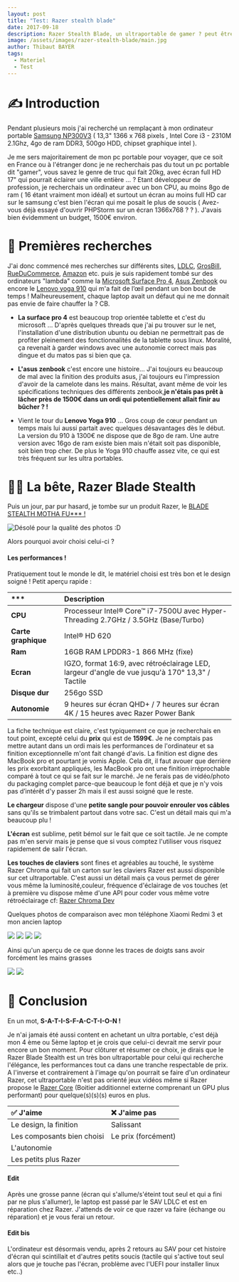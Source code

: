 ```yaml
---
layout: post
title: "Test: Razer stealth blade"
date: 2017-09-18
description: Razer Stealth Blade, un ultraportable de gamer ? peut être pas ... 
image: /assets/images/razer-stealth-blade/main.jpg
author: Thibaut BAYER
tags: 
  - Materiel
  - Test
---
```

# ✍️ Introduction
Pendant plusieurs mois j'ai recherché un remplaçant à mon ordinateur portable [Samsung NP300V3](http://www.01net.com/tests/samsung-np300v3a-fiche-technique-17681.html) ( 13,3" 1366 x 768 pixels , Intel Core i3 - 2310M 2.1Ghz, 4go de ram DDR3, 500go HDD, chipset graphique intel ).

Je me sers majoritairement de mon pc portable pour voyager, que ce soit en France ou à l'étranger donc je ne recherchais pas du tout un pc portable dit "gamer", vous savez le genre de truc qui fait 20kg, avec écran full HD 17" qui pourrait éclairer une ville entière ... ? Etant développeur de profession, je recherchais un ordinateur avec un bon CPU, au moins 8go de ram ( 16 étant vraiment mon idéal) et surtout un écran au moins full HD car sur le samsung c'est bien l'écran qui me posait le plus de soucis ( Avez-vous déjà essayé d'ouvrir PHPStorm sur un écran 1366x768 ? ? ). J'avais bien évidemment un budget, 1500€ environ.

# 🔎 Premières recherches
J'ai donc commencé mes recherches sur différents sites, [LDLC](https://www.ldlc.com/), [GrosBill](https://www.grosbill.com/), [RueDuCommerce](http://www.rueducommerce.fr), [Amazon](https://www.amazon.fr/) etc. puis je suis rapidement tombé sur des ordinateurs "lambda" comme la [Microsoft Surface Pro 4](https://www.amazon.fr/dp/B016K4WQ0G/ref=asc_df_B016K4WQ0G46064120), [Asus Zenbook](https://www.amazon.fr/Asus-Zenbook-UX430UA-GV341T-Ultrabook-Windows/dp/B0747DSJGW) ou encore le [Lenovo yoga 910](https://www.amazon.fr/dp/B01NBVN7ZF) qui m'a fait de l’œil pendant un bon bout de temps !
Malheureusement, chaque laptop avait un défaut qui ne me donnait pas envie de faire chauffer la ? CB. 

* **La surface pro 4** est beaucoup trop orientée tablette et c'est du microsoft ... D'après quelques threads que j'ai pu trouver sur le net, l'installation d'une distribution ubuntu ou debian ne permettrait pas de profiter pleinement des fonctionnalités de la tablette sous linux. Moralité, ça revenait à garder windows avec une autonomie correct mais pas dingue et du matos pas si bien que ça.

* **L'asus zenbook** c'est encore une histoire... J'ai toujours eu beaucoup de mal avec la finition des produits asus, j'ai toujours eu l'impression d'avoir de la camelote dans les mains. Résultat, avant même de voir les spécifications techniques des différents zenbook,**je n'étais pas prêt à lâcher près de 1500€ dans un ordi qui potentiellement allait finir au bûcher ? !**

* Vient le tour du **Lenovo Yoga 910** ... Gros coup de cœur pendant un temps mais lui aussi partait avec quelques désavantages dès le début. La version du 910 à 1300€ ne dispose que de 8go de ram. Une autre version avec 16go de ram existe bien mais n'était soit pas disponible, soit bien trop cher. De plus le Yoga 910 chauffe assez vite, ce qui est très fréquent sur les ultra portables.


# 💪🏻 La bête, Razer Blade Stealth
Puis un jour, par pur hasard, je tombe sur un produit Razer, le [BLADE STEALTH MOTHA FU\*\*\* !](https://www.amazon.fr/gp/product/B0779XH77P/ref=as_li_tl?ie=UTF8&camp=1642&creative=6746&creativeASIN=B0779XH77P&linkCode=as2&tag=btor-21&linkId=28b67a5557dfdea1962ce4ba85c7f847)

![Désolé pour la qualité des photos :D ](/assets/images/razer-stealth-blade/5.jpg)

Alors pourquoi avoir choisi celui-ci ?
#### Les performances !
Pratiquement tout le monde le dit, le matériel choisi est très bon et le design soigné ! Petit aperçu rapide :

| \*\*\*|Description |
|:----|:------|
|**CPU** | Processeur Intel® Core™ i7-7500U avec Hyper-Threading 2.7GHz / 3.5GHz (Base/Turbo)|
|**Carte graphique** | Intel® HD 620|
|**Ram** |16GB RAM LPDDR3-1 866 MHz (fixe) |
|**Ecran** |IGZO, format 16:9, avec rétroéclairage LED, largeur d'angle de vue jusqu'à 170° 13,3" / Tactile |
|**Disque dur** |256go SSD |
|**Autonomie**| 9 heures sur écran QHD+ / 7 heures sur écran 4K / 15 heures avec Razer Power Bank |

La fiche technique est claire, c'est typiquement ce que je recherchais en tout point, excepté celui du **prix** qui est de **1599€**. 
Je ne comptais pas mettre autant dans un ordi mais les performances de l'ordinateur et sa finition exceptionnelle m'ont fait changé d'avis. La finition est digne des MacBook pro et pourtant je vomis Apple. Cela dit, il faut avouer que derrière les prix exorbitant appliqués, les MacBook pro ont une finition irréprochable comparé à tout ce qui se fait sur le marché.
Je ne ferais pas de vidéo/photo du packaging complet parce-que beaucoup le font déjà et que je n'y vois pas d’intérêt d'y passer 2h mais il est aussi soigné que le reste. 

**Le chargeur** dispose d'une **petite sangle pour pouvoir enrouler vos câbles** sans qu'ils se trimbalent partout dans votre sac. C'est un détail mais qui m'a beaucoup plu !

**L'écran** est sublime, petit bémol sur le fait que ce soit tactile. Je ne compte pas m'en servir mais je pense que si vous comptez l'utiliser vous risquez rapidement de salir l'écran.

**Les touches de claviers** sont fines et agréables au touché, le système Razer Chroma qui fait un carton sur les claviers Razer est aussi disponible sur cet ultraportable. C'est aussi un détail mais ça vous permet de gérer vous même la luminosité,couleur, fréquence d'éclairage de vos touches (et à première vu dispose même d'une API pour coder vous même votre rétroéclairage cf: [Razer Chroma Dev](http://developer.razerzone.com/chroma/)

Quelques photos de comparaison avec mon téléphone Xiaomi Redmi 3 et mon ancien laptop

![](/assets/images/razer-stealth-blade/9.jpg)
![](/assets/images/razer-stealth-blade/10.jpg)
![](/assets/images/razer-stealth-blade/4.jpg)
![](/assets/images/razer-stealth-blade/4.1.jpg)

Ainsi qu'un aperçu de ce que donne les traces de doigts sans avoir forcément les mains grasses

![](/assets/images/razer-stealth-blade/7.jpg)
![](/assets/images/razer-stealth-blade/8.jpg)

# 📌 Conclusion
En un mot, **S-A-T-I-S-F-A-C-T-I-O-N !** 

Je n'ai jamais été aussi content en achetant un ultra portable, c'est déjà mon 4 ème ou 5ème laptop et je crois que celui-ci devrait me servir pour encore un bon moment.
Pour clôturer et résumer ce choix, je dirais que le Razer Blade Stealth est un très bon ultraportable pour celui qui recherche l'élégance, les performances tout ca dans une tranche respectable de prix.
A l'inverse et contrairement à l'image qu'on pourrait se faire d'un ordinateur Razer, cet ultraportable n'est pas orienté jeux vidéos même si Razer propose le [Razer Core](https://www.razerzone.com/gaming-systems/refurbished-razer-core) (Boitier additionnel externe comprenant un GPU plus performant) pour quelque(s)(s)(s) euros en plus.

| ✅ J'aime|  ❌ J'aime pas|
|:----|:------|
|Le design, la finition |  Salissant |
|Les composants bien choisi| Le prix (forcément)|
|L'autonomie| |
|Les petits plus Razer  |  |



#### Edit
Après une grosse panne (écran qui s'allume/s'éteint tout seul et qui a fini par ne plus s'allumer), le laptop est passé par le SAV LDLC et est en réparation chez Razer.
J'attends de voir ce que razer va faire (échange ou réparation) et je vous ferai un retour.

#### Edit bis
L'ordinateur est désormais vendu, après 2 retours au SAV pour cet histoire d'écran qui scintillait et d'autres petits soucis (tactile qui s'active tout seul alors que je touche pas l'écran, problème avec l'UEFI pour installer linux etc..)
